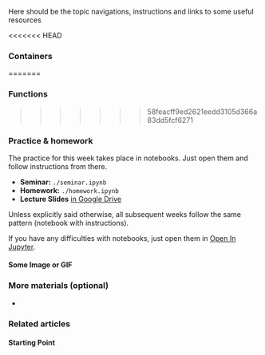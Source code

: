 Here should be the topic navigations, instructions and links to some useful resources

<<<<<<< HEAD
### Containers
=======
### Functions
>>>>>>> 58feacff9ed2621eedd3105d366a83dd5fcf6271

### Practice & homework
The practice for this week takes place in notebooks. Just open them and follow instructions from there.
* __Seminar:__ `./seminar.ipynb`
* __Homework:__ `./homework.ipynb`
* __Lecture Slides__ [in Google Drive](https://docs.google.com/presentation/d/1xvFdwrbyv6bIf1Dz_IWUapFh_qPKhlRFyivZ6XHBnWo/edit?usp=sharing)

Unless explicitly said otherwise, all subsequent weeks follow the same pattern (notebook with instructions).

If you have any difficulties with notebooks, just open them in [Open In Jupyter](https://nbviewer.jupyter.org/github/devsteppe/Python-Intro-to-DS/blob/master/week_04/seminar.ipynb).

#### Some Image or GIF


### More materials (optional)
*

### Related articles

#### Starting Point
